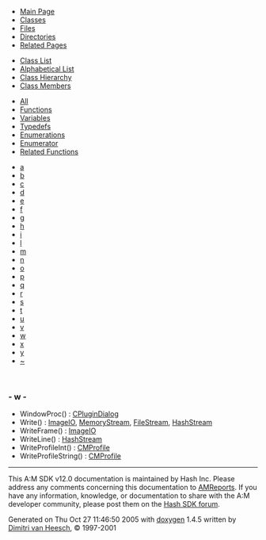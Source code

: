 <div class="tabs">

- [Main Page](index.md)
- <span id="current">[Classes](annotated.md)</span>
- [Files](files.md)
- [Directories](dirs.md)
- [Related Pages](pages.md)

</div>

<div class="tabs">

- [Class List](annotated.md)
- [Alphabetical List](classes.md)
- [Class Hierarchy](hierarchy.md)
- <span id="current">[Class Members](functions.md)</span>

</div>

<div class="tabs">

- [All](functions.md)
- <span id="current">[Functions](functions_func.md)</span>
- [Variables](functions_vars.md)
- [Typedefs](functions_type.md)
- [Enumerations](functions_enum.md)
- [Enumerator](functions_eval.md)
- [Related Functions](functions_rela.md)

</div>

<div class="tabs">

- [a](functions_func.md#index_a)
- [b](functions_func_0x62.md#index_b)
- [c](functions_func_0x63.md#index_c)
- [d](functions_func_0x64.md#index_d)
- [e](functions_func_0x65.md#index_e)
- [f](functions_func_0x66.md#index_f)
- [g](functions_func_0x67.md#index_g)
- [h](functions_func_0x68.md#index_h)
- [i](functions_func_0x69.md#index_i)
- [l](functions_func_0x6c.md#index_l)
- [m](functions_func_0x6d.md#index_m)
- [n](functions_func_0x6e.md#index_n)
- [o](functions_func_0x6f.md#index_o)
- [p](functions_func_0x70.md#index_p)
- [q](functions_func_0x71.md#index_q)
- [r](functions_func_0x72.md#index_r)
- [s](functions_func_0x73.md#index_s)
- [t](functions_func_0x74.md#index_t)
- [u](functions_func_0x75.md#index_u)
- [v](functions_func_0x76.md#index_v)
- <span id="current">[w](functions_func_0x77.md#index_w)</span>
- [x](functions_func_0x78.md#index_x)
- [y](functions_func_0x79.md#index_y)
- [~](functions_func_0x7e.md#index_~)

</div>

 

### <span id="index_w" class="anchor">- w -</span>

- WindowProc() : <a href="classCPluginDialog.md#063d48cdab9016629d58d26466f32ba4" class="el">CPluginDialog</a>
- Write() : <a href="classImageIO.md#a0f84a5f45adce795e9e709f52b6d5cc" class="el">ImageIO</a>, <a href="classMemoryStream.md#2a21ad14c1f9061e86f3488908c097f4" class="el">MemoryStream</a>, <a href="classFileStream.md#2a21ad14c1f9061e86f3488908c097f4" class="el">FileStream</a>, <a href="classHashStream.md#3de8faa0726694190a3006bf2f1a4a37" class="el">HashStream</a>
- WriteFrame() : <a href="classImageIO.md#1a5e64211835e97b625450f3b94ab38f" class="el">ImageIO</a>
- WriteLine() : <a href="classHashStream.md#738b2b475456de6cd5654fb16b7a4f95" class="el">HashStream</a>
- WriteProfileInt() : <a href="classCMProfile.md#f6a5ea5f96fc0fe15b7bb0ac95a2cc46" class="el">CMProfile</a>
- WriteProfileString() : <a href="classCMProfile.md#a00c07862fb11d2a409f2b1ee0dd078e" class="el">CMProfile</a>

------------------------------------------------------------------------

<span class="small">This A:M SDK v12.0 documentation is maintained by Hash Inc. Please address any comments concerning this documentation to [AMReports](http://www.hash.com/reports). If you have any information, knowledge, or documentation to share with the A:M developer community, please post them on the [Hash SDK forum](http://www.hash.com/forums/index.php?showforum=11).</span>

Generated on Thu Oct 27 11:46:50 2005 with [<span class="image placeholder" original-image-src="doxygen.png" original-image-title="" height="45" width="100" align="middle" border="0">doxygen</span>](http://www.doxygen.org/index.html) 1.4.5 written by [Dimitri van Heesch](mailto:dimitri@stack.nl), © 1997-2001
